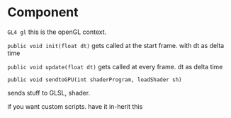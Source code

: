 # Component


``GL4 gl`` this is the openGL context.



``public void init(float dt)``
gets called at the start frame. with dt as delta time
<br>

`` public void update(float dt) ``
gets called at every frame. dt as delta time



`` public void sendtoGPU(int shaderProgram, loadShader sh) ``  

sends stuff to GLSL, 
shader. 



if you want custom scripts. have it in-herit this

